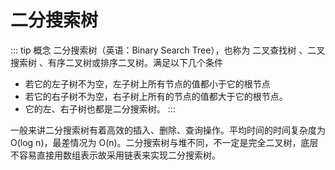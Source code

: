 # 二分搜索树

::: tip 概念
二分搜索树（英语：Binary Search Tree），也称为 二叉查找树 、二叉搜索树 、有序二叉树或排序二叉树。满足以下几个条件
- 若它的左子树不为空，左子树上所有节点的值都小于它的根节点
- 若它的右子树不为空，右子树上所有的节点的值都大于它的根节点。
- 它的左、右子树也都是二分搜索树。
:::

一般来讲二分搜索树有着高效的插入、删除、查询操作。平均时间的时间复杂度为 O(log n)，最差情况为 O(n)。二分搜索树与堆不同，不一定是完全二叉树，底层不容易直接用数组表示故采用链表来实现二分搜索树。